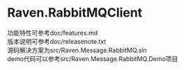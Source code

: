 # Raven.RabbitMQClient
功能特性可参考doc/features.md  
版本说明可参考doc/releasenote.txt  
源码解决方案为src/Raven.Message.RabbitMQ.sln  
demo代码可以参考src/Raven.Message.RabbitMQ.Demo项目  
